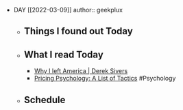 - DAY [[2022-03-09]]
  author:: geekplux
	- ## Things I found out Today
	- ## What I read Today
		- [Why I left America | Derek Sivers](https://sive.rs/left)
		- [Pricing Psychology: A List of Tactics](https://www.nickkolenda.com/psychological-pricing-strategies/) #Psychology
	- ## Schedule
